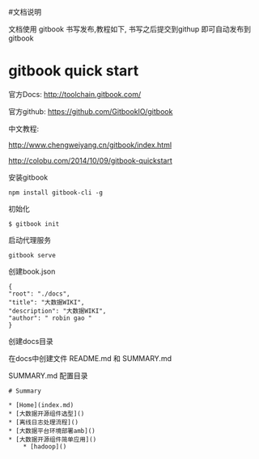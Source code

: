 #文档说明


文档使用 gitbook 书写发布,教程如下, 书写之后提交到githup 即可自动发布到gitbook


# gitbook quick start 


官方Docs: http://toolchain.gitbook.com/  

官方github: https://github.com/GitbookIO/gitbook  


中文教程: 

http://www.chengweiyang.cn/gitbook/index.html  

http://colobu.com/2014/10/09/gitbook-quickstart  


安装gitbook

	npm install gitbook-cli -g


初始化

	$ gitbook init

启动代理服务

	gitbook serve

创建book.json

	{
    "root": "./docs",
    "title": "大数据WIKI",
    "description": "大数据WIKI",
    "author": " robin gao "
    }

创建docs目录

在docs中创建文件 README.md 和 SUMMARY.md

SUMMARY.md 配置目录 

	# Summary

	* [Home](index.md)
	* [大数据开源组件选型]()
	* [离线日志处理流程]()
	* [大数据平台环境部署amb]()
	* [大数据开源组件简单应用]()
		* [hadoop]()
